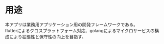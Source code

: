 # 用途

本アプリは業務用アプリケーション用の開発フレームワークである。  
flutterによるクロスプラットフォーム対応、golangによるマイクロサービスの構成により拡張性と保守性の向上を目指す。
